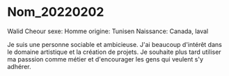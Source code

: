 # Nom_20220202

Walid Cheour
sexe: Homme
origine: Tunisen
Naissance: Canada, laval


Je suis une personne sociable et ambicieuse. J'ai beaucoup d'intérêt dans le domaine artistique et la création de projets.
Je souhaite plus tard utiliser ma passsion comme métier et d'encourager les gens qui veulent s'y adhérer.

